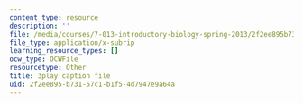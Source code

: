```yaml
---
content_type: resource
description: ''
file: /media/courses/7-013-introductory-biology-spring-2013/2f2ee895b73157c1b1f54d7947e9a64a_dKLkXQEN9XU.vtt
file_type: application/x-subrip
learning_resource_types: []
ocw_type: OCWFile
resourcetype: Other
title: 3play caption file
uid: 2f2ee895-b731-57c1-b1f5-4d7947e9a64a
---
```

